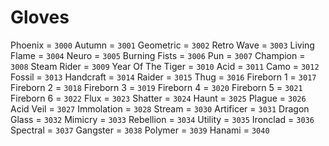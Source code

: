 # Gloves


Phoenix = `3000`
Autumn = `3001`
Geometric = `3002`
Retro Wave = `3003`
Living Flame = `3004`
Neuro = `3005`
Burning Fists = `3006`
Pun = `3007`
Champion = `3008`
Steam Rider = `3009`
Year Of The Tiger = `3010`
Acid = `3011`
Camo = `3012`
Fossil = `3013`
Handcraft = `3014`
Raider = `3015`
Thug = `3016`
Fireborn 1 = `3017`
Fireborn 2 = `3018`
Fireborn 3 = `3019`
Fireborn 4 = `3020`
Fireborn 5 = `3021`
Fireborn 6 = `3022`
Flux = `3023`
Shatter = `3024`
Haunt = `3025`
Plague = `3026`
Acid Veil = `3027`
Immolation = `3028`
Stream = `3030`
Artificer = `3031`
Dragon Glass = `3032`
Mimicry = `3033`
Rebellion = `3034`
Utility = `3035`
Ironclad = `3036`
Spectral = `3037`
Gangster = `3038`
Polymer = `3039`
Hanami = `3040`
